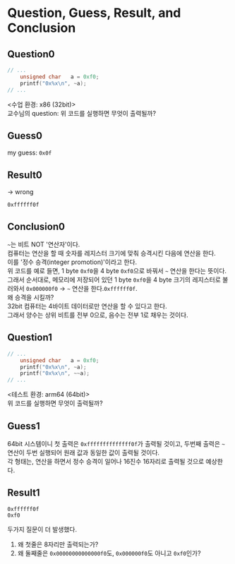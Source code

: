# Question, Guess, Result, and Conclusion
## Question0
```c
// ...
	unsigned char	a = 0xf0;
	printf("0x%x\n", ~a);
// ...
```
<수업 환경: x86 (32bit)><br>
교수님의 question: 위 코드를 실행하면 무엇이 출력될까?<br>
## Guess0
my guess: `0x0f`<br>
## Result0
-> wrong<br>
```
0xffffff0f
```
## Conclusion0
`~`는 비트 NOT '연산자'이다.<br>
컴퓨터는 연산을 할 때 숫자를 레지스터 크기에 맞춰 승격시킨 다음에 연산을 한다.<br>
이를 '정수 승격(integer promotion)'이라고 한다.<br>
위 코드를 예로 들면, 1 byte `0xf0`을 4 byte `0xf0`으로 바꿔서 `~` 연산을 한다는 뜻이다.<br>
그래서 순서대로, 메모리에 저장되어 있던 1 byte `0xf0`을 4 byte 크기의 레지스터로 불러와서 `0x000000f0` -> `~` 연산을 한다.`0xffffff0f`.<br>
왜 승격을 시킬까?<br>
32bit 컴퓨터는 4바이트 데이터로만 연산을 할 수 있다고 한다.<br>
그래서 양수는 상위 비트를 전부 0으로, 음수는 전부 1로 채우는 것이다.<br>

## Question1
```c
// ...
	unsigned char	a = 0xf0;
	printf("0x%x\n", ~a);
	printf("0x%x\n", ~~a);
// ...
```
<테스트 환경: arm64 (64bit)><br>
위 코드를 실행하면 무엇이 출력될까?
## Guess1
64bit 시스템이니 첫 출력은 `0xffffffffffffff0f`가 출력될 것이고, 두번째 출력은 `~` 연산이 두번 실행되어 원래 값과 동일한 값이 출력될 것이다.<br>
각 형태는, 연산을 하면서 정수 승격이 일어나 16진수 16자리로 출력될 것으로 예상한다.
## Result1
```
0xffffff0f
0xf0
```
두가지 질문이 더 발생했다.
1. 왜 첫줄은 8자리만 출력되는가?
2. 왜 둘째줄은 `0x00000000000000f0`도, `0x000000f0`도 아니고 `0xf0`인가?
